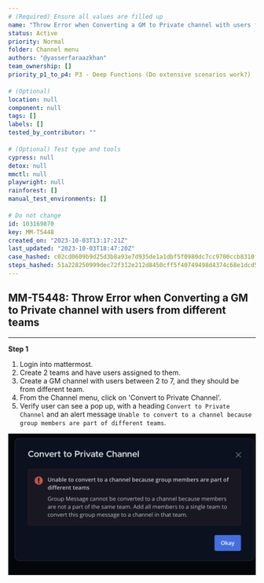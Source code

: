 ```yaml
---
# (Required) Ensure all values are filled up
name: "Throw Error when Converting a GM to Private channel with users from different teams"
status: Active
priority: Normal
folder: Channel menu
authors: "@yasserfaraazkhan"
team_ownership: []
priority_p1_to_p4: P3 - Deep Functions (Do extensive scenarios work?)

# (Optional)
location: null
component: null
tags: []
labels: []
tested_by_contributor: ""

# (Optional) Test type and tools
cypress: null
detox: null
mmctl: null
playwright: null
rainforest: []
manual_test_environments: []

# Do not change
id: 103169870
key: MM-T5448
created_on: "2023-10-03T13:17:21Z"
last_updated: "2023-10-03T18:47:20Z"
case_hashed: c02cd0609b9d25d3b8a93e7d935de1a1dbf5f0980dc7cc9700ccb8310f8de9bfe6ac616c1294d634f2706119ec80b1a6
steps_hashed: 51a228250999dec72f312e212d8450cff5f40749498d4374c68e1dcd5bf448fd340ab94ca18adcd4eaa2b0cf9541633d
---
```


<!-- (Auto-generated) Based on frontmatter's "key" and "name" -->

## MM-T5448: Throw Error when Converting a GM to Private channel with users from different teams

---

**Step 1**

1. Login into mattermost.
2. Create 2 teams and have users assigned to them.
3. Create a GM channel with users between 2 to 7, and they should be from different team.
4. From the Channel menu, click on 'Convert to Private Channel'.
5. Verify user can see a pop up, with a heading `Convert to Private Channel` and an alert message `Unable to convert to a channel because group members are part of different teams`.

![Screenshot](https://raw.githubusercontent.com/mattermost/mattermost-test-management/main/data/asset/Error_converting_GM.png)
